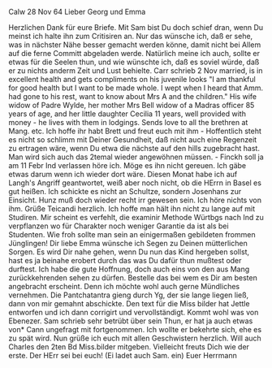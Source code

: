  Calw 28 Nov 64
Lieber Georg und Emma

Herzlichen Dank für eure Briefe. Mit Sam bist Du doch schief dran, wenn Du meinst ich halte ihn zum Critisiren an. Nur das wünsche ich, daß er sehe, was in nächster Nähe besser gemacht werden könne, damit nicht bei Allem auf die ferne Committ abgeladen werde. Natürlich meine ich auch, sollte er etwas für die Seelen thun, und wie wünschte ich, daß es soviel würde, daß er zu nichts anderm Zeit und Lust behielte. Carr schrieb 2 Nov married, is in excellent health and gets compliments on his juvenile looks "I am thankful for good health but I want to be made whole. I wept when I heard that Amm. had gone to his rest, want to know about Mrs A and the children." His wife widow of Padre Wylde, her mother Mrs Bell widow of a Madras officer 85 years of age, and her little daughter Cecilia 11 years, well provided with money - he lives with them in lodgings. Sends love to all the brethren at Mang. etc. Ich hoffe ihr habt Brett und freut euch mit ihm - Hoffentlich steht es nicht so schlimm mit Deiner Gesundheit, daß nicht auch eine Regenzeit zu ertragen wäre, wenn Du etwa die nächste auf den hills zugebracht hast. Man wird sich auch das 2temal wieder angewöhnen müssen. - Finckh soll ja am 11 Febr Ind verlassen höre ich. Möge es ihn nicht gereuen. Ich gäbe etwas darum wenn ich wieder dort wäre. Diesen Monat habe ich auf Langh's Angriff geantwortet, weiß aber noch nicht, ob die HErrn in Basel es gut heißen. Ich schickte es nicht an Schultze, sondern Josenhans zur Einsicht. Hunz muß doch wieder recht irr gewesen sein. Ich höre nichts von ihm. Grüße Teicandi herzlich. Ich hoffe man hält ihn nicht zu lange auf mit Studiren. Mir scheint es verfehlt, die examinir Methode Würtbgs nach Ind zu verpflanzen wo für Charakter noch weniger Garantie da ist als bei Studenten. Wie froh sollte man sein an einigermaßen gebildeten frommen Jünglingen! 
Dir liebe Emma wünsche ich Segen zu Deinen mütterlichen Sorgen. Es wird Dir nahe gehen, wenn Du nun das Kind hergeben sollst, hast es ja beinahe erobert durch das was Du dafür thun mußtest oder durftest. Ich habe die gute Hoffnung, doch auch eins von den aus Mang zurückkehrenden sehen zu dürfen. Bestelle das bei wem es Dir am besten angebracht erscheint. Denn ich möchte wohl auch gerne Mündliches vernehmen. Die Pantchatantra gieng durch Yg, der sie lange liegen ließ, dann von mir gemahnt abschickte. Den text für die Miss bilder hat Jettle entworfen und ich dann corrigirt und vervollständigt. Kommt wohl was von Ebenezer. Sam schrieb sehr betrübt über sein Thun, er hat ja auch etwas von* Cann ungefragt mit fortgenommen. Ich wollte er bekehrte sich, ehe es zu spät wird. Nun grüße ich euch mit allen Geschwistern herzlich. Will auch Charles den 2ten Bd Miss.bilder mitgeben. Vielleicht freuts Dich wie der erste. Der HErr sei bei euch! (Ei ladet auch Sam. ein)
 Euer Herrmann

